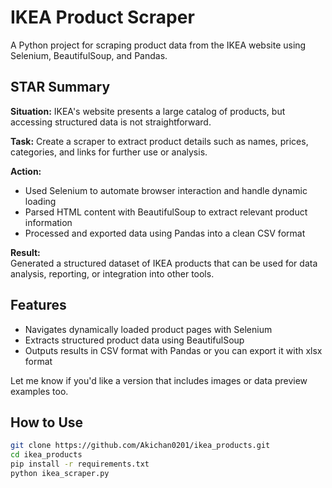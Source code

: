 # IKEA Product Scraper

A Python project for scraping product data from the IKEA website using Selenium, BeautifulSoup, and Pandas.

## STAR Summary

**Situation:** IKEA's website presents a large catalog of products, but accessing structured data is not straightforward.

**Task:** Create a scraper to extract product details such as names, prices, categories, and links for further use or analysis.

**Action:**  
- Used Selenium to automate browser interaction and handle dynamic loading  
- Parsed HTML content with BeautifulSoup to extract relevant product information  
- Processed and exported data using Pandas into a clean CSV format

**Result:**  
Generated a structured dataset of IKEA products that can be used for data analysis, reporting, or integration into other tools.

## Features

- Navigates dynamically loaded product pages with Selenium
- Extracts structured product data using BeautifulSoup
- Outputs results in CSV format with Pandas or you can export it with xlsx format

Let me know if you'd like a version that includes images or data preview examples too.

## How to Use

```bash
git clone https://github.com/Akichan0201/ikea_products.git
cd ikea_products
pip install -r requirements.txt
python ikea_scraper.py

